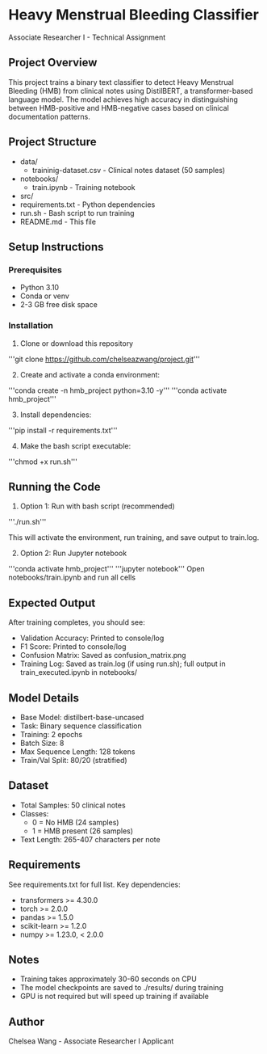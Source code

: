 # Heavy Menstrual Bleeding Classifier

Associate Researcher I - Technical Assignment

## Project Overview

This project trains a binary text classifier to detect Heavy Menstrual Bleeding (HMB) from clinical notes using DistilBERT, a transformer-based language model. The model achieves high accuracy in distinguishing between HMB-positive and HMB-negative cases based on clinical documentation patterns.

## Project Structure

* data/
    * traininig-dataset.csv - Clinical notes dataset (50 samples)
* notebooks/
    * train.ipynb - Training notebook
* src/
* requirements.txt - Python dependencies
* run.sh - Bash script to run training
* README.md - This file

## Setup Instructions

### Prerequisites

* Python 3.10
* Conda or venv
* 2-3 GB free disk space

### Installation

1. Clone or download this repository

'''git clone https://github.com/chelseazwang/project.git'''

2. Create and activate a conda environment:

'''conda create -n hmb_project python=3.10 -y'''
'''conda activate hmb_project'''

3. Install dependencies:

'''pip install -r requirements.txt'''

4. Make the bash script executable:

'''chmod +x run.sh'''

## Running the Code

1. Option 1: Run with bash script (recommended)

'''./run.sh'''

This will activate the environment, run training, and save output to train.log.

2. Option 2: Run Jupyter notebook

'''conda activate hmb_project'''
'''jupyter notebook'''
Open notebooks/train.ipynb and run all cells

## Expected Output

After training completes, you should see:

* Validation Accuracy: Printed to console/log
* F1 Score: Printed to console/log
* Confusion Matrix: Saved as confusion_matrix.png
* Training Log: Saved as train.log (if using run.sh); full output in train_executed.ipynb in notebooks/

## Model Details

* Base Model: distilbert-base-uncased
* Task: Binary sequence classification
* Training: 2 epochs
* Batch Size: 8
* Max Sequence Length: 128 tokens
* Train/Val Split: 80/20 (stratified)

## Dataset

* Total Samples: 50 clinical notes
* Classes:
    * 0 = No HMB (24 samples)
    * 1 = HMB present (26 samples)
* Text Length: 265-407 characters per note

## Requirements

See requirements.txt for full list. Key dependencies:

* transformers >= 4.30.0
* torch >= 2.0.0
* pandas >= 1.5.0
* scikit-learn >= 1.2.0
* numpy >= 1.23.0, < 2.0.0

## Notes
* Training takes approximately 30-60 seconds on CPU
* The model checkpoints are saved to ./results/ during training
* GPU is not required but will speed up training if available

## Author
Chelsea Wang - Associate Researcher I Applicant